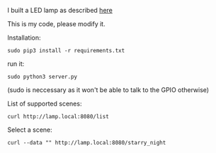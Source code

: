I built a LED lamp as described [here](https://www.control-led.de/init/default/show_post/14/Python-RaspberryPi/Adressierung-von-LED-Strips-mit-dem-Raspberry-Pi-Zero)

This is my code, please modify it.

Installation:
```
sudo pip3 install -r requirements.txt
```

run it:
```
sudo python3 server.py
```

(sudo is neccessary as it won't be able to talk to the GPIO otherwise)

List of supported scenes:
```
curl http://lamp.local:8080/list
```

Select a scene:
```
curl --data "" http://lamp.local:8080/starry_night
```
